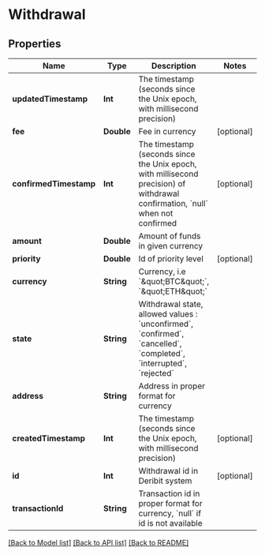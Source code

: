 # Withdrawal

## Properties
Name | Type | Description | Notes
------------ | ------------- | ------------- | -------------
**updatedTimestamp** | **Int** | The timestamp (seconds since the Unix epoch, with millisecond precision) | 
**fee** | **Double** | Fee in currency | [optional] 
**confirmedTimestamp** | **Int** | The timestamp (seconds since the Unix epoch, with millisecond precision) of withdrawal confirmation, &#x60;null&#x60; when not confirmed | [optional] 
**amount** | **Double** | Amount of funds in given currency | 
**priority** | **Double** | Id of priority level | [optional] 
**currency** | **String** | Currency, i.e &#x60;\&quot;BTC\&quot;&#x60;, &#x60;\&quot;ETH\&quot;&#x60; | 
**state** | **String** | Withdrawal state, allowed values : &#x60;unconfirmed&#x60;, &#x60;confirmed&#x60;, &#x60;cancelled&#x60;, &#x60;completed&#x60;, &#x60;interrupted&#x60;, &#x60;rejected&#x60; | 
**address** | **String** | Address in proper format for currency | 
**createdTimestamp** | **Int** | The timestamp (seconds since the Unix epoch, with millisecond precision) | [optional] 
**id** | **Int** | Withdrawal id in Deribit system | [optional] 
**transactionId** | **String** | Transaction id in proper format for currency, &#x60;null&#x60; if id is not available | 

[[Back to Model list]](../README.md#documentation-for-models) [[Back to API list]](../README.md#documentation-for-api-endpoints) [[Back to README]](../README.md)


